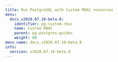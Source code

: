 ```yaml
---
title: Run PostgreSQL with Custom RBAC resources
menu:
  docs_v2020.07.10-beta.0:
    identifier: pg-custom-rbac
    name: Custom RBAC
    parent: pg-postgres-guides
    weight: 80
menu_name: docs_v2020.07.10-beta.0
info:
  version: v2020.07.10-beta.0
---
```


